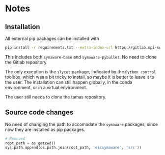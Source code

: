 # Notes

## Installation

All external pip packages can be installed with

```bash
pip install -r requirements.txt --extra-index-url https://gitlab.mpi-sws.org/api/v4/projects/2668/packages/pypi/simple
```

This includes both `symaware-base` and `symaware-pybullet`.
No need to clone the Gitlab repository.

The only exception is the `slycot` package, indicated by the `Python control` toolbox, which was a bit tricky to install, so maybe it is better to leave it to the user.
The installation can still happen globally, in the conda environment, or in a virtual environment.

The user still needs to clone the tamas repository.

## Source code changes

No need of changing the path to accomodate the `symaware` packages, since now they are installed as pip packages.

```py
# Removed
root_path = os.getcwd()
sys.path.append(os.path.join(root_path, 'eicsymaware', 'src'))
```

